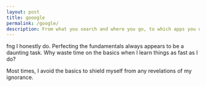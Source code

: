 ```yaml
---
layout: post
title: gooogle
permalink: /google/
description: From what you search and where you go, to which apps you use and the YouTube vides you’ve watched: click here to discover your Ads Persona
---
```

fng
I honestly do. Perfecting the fundamentals always appears to be a daunting task. Why waste time on the basics when I learn things as fast as I do?

Most times, I avoid the basics to shield myself from any revelations of my ignorance.
